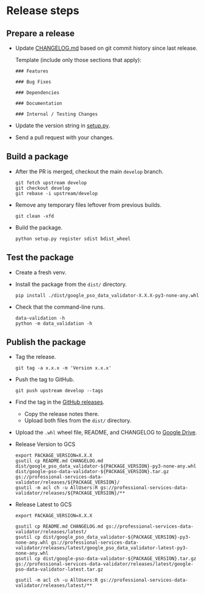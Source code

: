 # Release steps

## Prepare a release

- Update [CHANGELOG.md](CHANGELOG.md) based on git commit history since last
  release.

  Template (include only those sections that apply):

  ```
  ### Features

  ### Bug Fixes

  ### Dependencies

  ### Documentation

  ### Internal / Testing Changes
  ```
- Update the version string in [setup.py](setup.py).
- Send a pull request with your changes.

## Build a package

- After the PR is merged, checkout the main `develop` branch.

  ```
  git fetch upstream develop
  git checkout develop
  git rebase -i upstream/develop
  ```

- Remove any temporary files leftover from previous builds.

  ```
  git clean -xfd
  ```

- Build the package.

  ```
  python setup.py register sdist bdist_wheel
  ```

## Test the package

- Create a fresh venv.
- Install the package from the `dist/` directory.

  ```
  pip install ./dist/google_pso_data_validator-X.X.X-py3-none-any.whl
  ```

- Check that the command-line runs.

  ```
  data-validation -h
  python -m data_validation -h
  ```

## Publish the package

- Tag the release.

  ```
  git tag -a x.x.x -m 'Version x.x.x'
  ```

- Push the tag to GitHub.

  ```
  git push upstream develop --tags
  ```

- Find the tag in the [GitHub
  releases](https://github.com/GoogleCloudPlatform/professional-services-data-validator/releases).
  - Copy the release notes there.
  - Upload both files from the `dist/` directory.

- Upload the `.whl` wheel file, README, and CHANGELOG to [Google
  Drive](https://drive.google.com/corp/drive/folders/1C387pJKyqOCTN0I7sIm0SP6pfHu0PrLG).

- Release Version to GCS

  ```
  export PACKAGE_VERSION=X.X.X
  gsutil cp README.md CHANGELOG.md dist/google_pso_data_validator-${PACKAGE_VERSION}-py3-none-any.whl dist/google-pso-data-validator-${PACKAGE_VERSION}.tar.gz gs://professional-services-data-validator/releases/${PACKAGE_VERSION}/
  gsutil -m acl ch -u AllUsers:R gs://professional-services-data-validator/releases/${PACKAGE_VERSION}/**
  ```

- Release Latest to GCS

  ```
  export PACKAGE_VERSION=X.X.X

  gsutil cp README.md CHANGELOG.md gs://professional-services-data-validator/releases/latest/
  gsutil cp dist/google_pso_data_validator-${PACKAGE_VERSION}-py3-none-any.whl gs://professional-services-data-validator/releases/latest/google_pso_data_validator-latest-py3-none-any.whl
  gsutil cp dist/google-pso-data-validator-${PACKAGE_VERSION}.tar.gz gs://professional-services-data-validator/releases/latest/google-pso-data-validator-latest.tar.gz

  gsutil -m acl ch -u AllUsers:R gs://professional-services-data-validator/releases/latest/**
  ```
